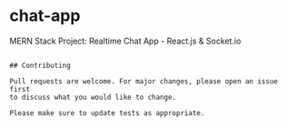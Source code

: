# chat-app

MERN Stack Project: Realtime Chat App - React.js & Socket.io


```

## Contributing

Pull requests are welcome. For major changes, please open an issue first
to discuss what you would like to change.

Please make sure to update tests as appropriate.

